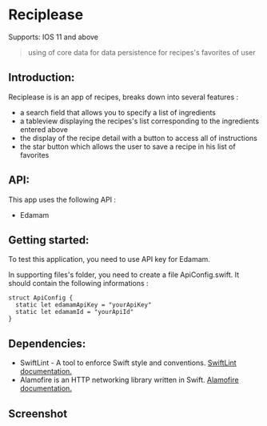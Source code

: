 # Reciplease

Supports: IOS 11 and above

> using of core data for data persistence for recipes's favorites of user

## Introduction:

Reciplease is is an app of recipes, breaks down into several features :

* a search field that allows you to specify a list of ingredients
* a tableview displaying the recipes's list corresponding to the ingredients entered above
* the display of the recipe detail with a button to access all of instructions
* the star button which allows the user to save a recipe in his list of favorites

## API:

This app uses the following API :

* Edamam

## Getting started:

To test this application, you need to use API key for Edamam.

In supporting files's folder, you need to create a file ApiConfig.swift.
It should contain the following informations :

```
struct ApiConfig {
  static let edamamApiKey = "yourApiKey"
  static let edamamId = "yourApiId"
}
```

## Dependencies:

* SwiftLint - A tool to enforce Swift style and conventions. [SwiftLint documentation.](https://github.com/realm/SwiftLint "SwiftLint documentation.")
* Alamofire is an HTTP networking library written in Swift. [Alamofire documentation.](https://github.com/Alamofire/Alamofire "Alamofire documentation.")

## Screenshot
